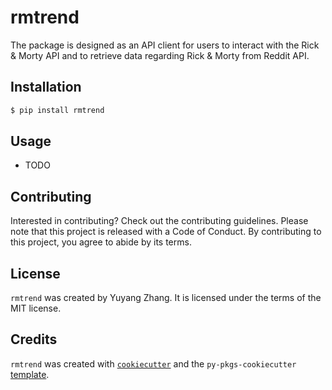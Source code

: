 # rmtrend

The package is designed as an API client for users to interact with the Rick & Morty API and to retrieve data regarding Rick & Morty from Reddit API.

## Installation

```bash
$ pip install rmtrend
```

## Usage

- TODO

## Contributing

Interested in contributing? Check out the contributing guidelines. Please note that this project is released with a Code of Conduct. By contributing to this project, you agree to abide by its terms.

## License

`rmtrend` was created by Yuyang Zhang. It is licensed under the terms of the MIT license.

## Credits

`rmtrend` was created with [`cookiecutter`](https://cookiecutter.readthedocs.io/en/latest/) and the `py-pkgs-cookiecutter` [template](https://github.com/py-pkgs/py-pkgs-cookiecutter).
